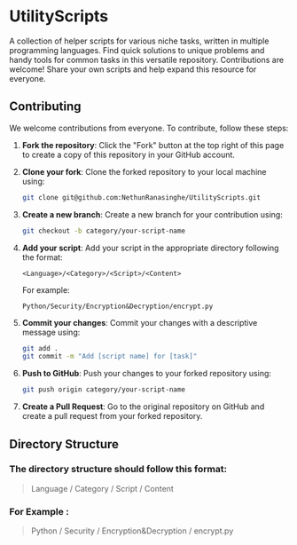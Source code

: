 # UtilityScripts

A collection of helper scripts for various niche tasks, written in multiple programming languages. Find quick solutions to unique problems and handy tools for common tasks in this versatile repository. Contributions are welcome! Share your own scripts and help expand this resource for everyone.

## Contributing

We welcome contributions from everyone. To contribute, follow these steps:

1. **Fork the repository**: Click the "Fork" button at the top right of this page to create a copy of this repository in your GitHub account.

2. **Clone your fork**: Clone the forked repository to your local machine using:
    ```bash
    git clone git@github.com:NethunRanasinghe/UtilityScripts.git
    ```
3. **Create a new branch**: Create a new branch for your contribution using:
    ```bash
    git checkout -b category/your-script-name
    ```
4. **Add your script**: Add your script in the appropriate directory following the format:
    ```
    <Language>/<Category>/<Script>/<Content>
    ```
    For example:
    ```
    Python/Security/Encryption&Decryption/encrypt.py
    ```
5. **Commit your changes**: Commit your changes with a descriptive message using:
    ```bash
    git add .
    git commit -m "Add [script name] for [task]"
    ```
6. **Push to GitHub**: Push your changes to your forked repository using:
    ```bash
    git push origin category/your-script-name
    ```
7. **Create a Pull Request**: Go to the original repository on GitHub and create a pull request from your forked repository.

## Directory Structure

### The directory structure should follow this format:
> Language / Category / Script / Content

### For Example :
> Python / Security / Encryption&Decryption / encrypt.py